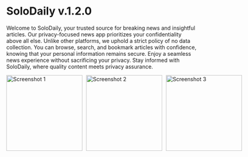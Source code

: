 # SoloDaily v.1.2.0


Welcome to SoloDaily, your trusted source for breaking news and insightful articles. Our privacy-focused news app prioritizes your confidentiality above all else. Unlike other platforms, 
we uphold a strict policy of no data collection. You can browse, search, and bookmark articles with confidence, knowing that your personal information remains secure. Enjoy a seamless news experience without sacrificing your privacy. 
Stay informed with SoloDaily, where quality content meets privacy assurance.

<div style="display: grid; grid-template-columns: repeat(3, 1fr); gap: 10px;">
    <img src="https://github.com/user-attachments/assets/740f5fdb-31f1-4481-a093-7fede743eaea" alt="Screenshot 1" width="200"/>
    <img src="https://github.com/user-attachments/assets/f8ddb130-6023-4181-b838-b4c36191b540" alt="Screenshot 2" width="200"/>
    <img src="https://github.com/user-attachments/assets/03debb75-0ca0-4a5c-aa8d-4b09072172e4" alt="Screenshot 3" width="200"/>
</div>
